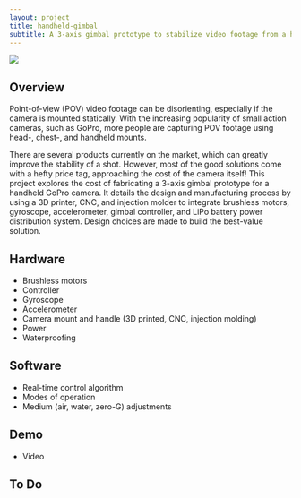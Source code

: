 ```yaml
---
layout: project
title: handheld-gimbal
subtitle: A 3-axis gimbal prototype to stabilize video footage from a handheld GoPro camera.
---
```


<img src="http://niftyhedgehog.com/handheld-gimbal/images/gimbal.jpg">

## Overview
Point-of-view (POV) video footage can be disorienting, especially if the camera is mounted statically. With the increasing popularity of small action cameras, such as GoPro, more people are capturing POV footage using head-, chest-, and handheld mounts.

There are several products currently on the market, which can greatly improve the stability of a shot. However, most of the good solutions come with a hefty price tag, approaching the cost of the camera itself! This project explores the cost of fabricating a 3-axis gimbal prototype for a handheld GoPro camera. It details the design and manufacturing process by using a 3D printer, CNC, and injection molder to integrate brushless motors, gyroscope, accelerometer, gimbal controller, and LiPo battery power distribution system. Design choices are made to build the best-value solution.


## Hardware
* Brushless motors
* Controller
* Gyroscope
* Accelerometer
* Camera mount and handle (3D printed, CNC, injection molding)
* Power
* Waterproofing


## Software
* Real-time control algorithm
* Modes of operation
* Medium (air, water, zero-G) adjustments


## Demo
* Video


## To Do
